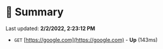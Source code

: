 # 📖 Summary
Last updated: **2/2/2022, 2:23:12 PM**

- `GET` [https://google.com](https://google.com) - **Up** (143ms)
